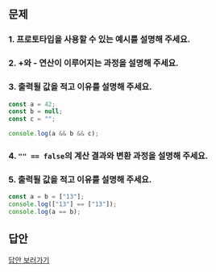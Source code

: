 ## 문제
### 1. 프로토타입을 사용할 수 있는 예시를 설명해 주세요.

### 2. +와 - 연산이 이루어지는 과정을 설명해 주세요.

### 3. 출력될 값을 적고 이유를 설명해 주세요.
```js
const a = 42;
const b = null;
const c = "";

console.log(a && b && c);
```

### 4. `"" == false`의 계산 결과와 변환 과정을 설명해 주세요.

### 5. 출력될 값을 적고 이유를 설명해 주세요.
```js
const a = b = ["13"];
console.log(["13"] == ["13"]);
console.log(a == b);
```

## 답안
[답안 보러가기](https://velog.io/@rnrn99/JS-Quiz-9%EC%9B%94-%ED%95%B4%EC%84%A4)

